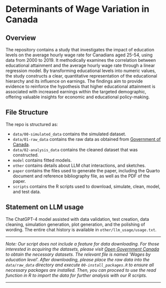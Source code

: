 # Determinants of Wage Variation in Canada

## Overview

The repository contains a study that investigates the impact of education levels on the average hourly wage rate for Canadians aged 25-54, using data from 2000 to 2019. It methodically examines the correlation between educational attainment and the average hourly wage rate through a linear regression model. By transforming educational levels into numeric values, the study constructs a clear, quantitative representation of the educational hierarchy and its influence on earnings. The findings aim to provide evidence to reinforce the hypothesis that higher educational attainment is associated with increased earnings within the targeted demographic, offering valuable insights for economic and educational policy-making.

## File Structure

The repo is structured as:

-   `data/00-simulated_data` contains the simulated dataset.
-   `data/01-raw_data` contains the raw data as obtained from [Government of Canada](https://open.canada.ca/data/en/dataset/1f14addd-e4fc-4a07-9982-ad98db07ef86/resource/ed8b30ed-cde4-4559-8fcb-20605182d3ff).
-   `data/02-analysis_data` contains the cleaned dataset that was constructed.
-   `model` contains fitted models. 
-   `other` contains details about LLM chat interactions, and sketches.
-   `paper` contains the files used to generate the paper, including the Quarto document and reference bibliography file, as well as the PDF of the paper.
-   `scripts` contains the R scripts used to download, simulate, clean, model, and test data.

## Statement on LLM usage

The ChatGPT-4 model assisted with data validation, test creation, data cleaning, simulation generation, plot generation, and the polishing of wording. The entire chat history is available in `other/llm_usage/usage.txt`.

------------------------------------------------------------------------

*Note: Our script does not include a feature for data downloading. For those interested in acquiring the datasets, please visit [Open Government Canada](https://open.canada.ca/data/en/dataset/1f14addd-e4fc-4a07-9982-ad98db07ef86/resource/ed8b30ed-cde4-4559-8fcb-20605182d3ff) to obtain the necessary datasets. The relevant file is named 'Wages by education level'. After downloading, please place the raw data into the `data/raw_data` directory and execute `00-install_packages.R` to ensure all necessary packages are installed. Then, you can proceed to use the read function in R to import the data for further analysis with our R scripts.*

------------------------------------------------------------------------
